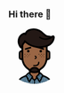 ### Hi there 👋

<svg xmlns="http://www.w3.org/2000/svg" viewBox="0 0 266.58 399.48" height="100px" width="100px">
        <title>I am Harrison</title>
        <g id="Layer_2" data-name="Layer 2">
          <g id="Layer_1-2" data-name="Layer 1">
            <path d="M8.66,366.13c10.34-12.64,24.3-20,39.1-25.64,5.07-1.93,8.46-5.1,12.37-8.34,6.74-5.61,10.65-14.52,20.22-17,2.31-.59.05-12.25-2.77-14-14.13-8.9-26.18-19.88-34.86-34.31-6.32-10.48-11-21.63-13.13-33.69-.64-3.66-2.46-4.41-5.35-5C14,226.28,7.85,218.93,7.78,208.55c-.06-9.65,0-19.31,0-29,0-12,4.91-19,16.23-22.12,2.42-.67,3.42-1.35,3-3.6-.59-3.13,2.13-8.07-1.73-9.14-9.24-2.55-12-10.47-15.89-17.28-16-28-11.18-61.87,11.74-83.16C29.48,36.49,39,30.41,51,29.8a3.85,3.85,0,0,0,3.53-2.09C67.84,6.49,88.89,1.34,111.91.13,140.74-1.39,164,10.52,184.49,29.55c9.36,8.68,18.81,17.4,31.42,21.5,4.77,1.55,9.92.9,14.44,2.25,7.44,2.21,13,1.67,20.18-2.47C258.94,46,268,55.91,266.39,66.54c-4.6,29.53-20.28,50.54-47.71,62.59-2.71,1.19-4,2.66-3.67,5.7a49.19,49.19,0,0,1,0,9c-.7,7.64-.36,13.59,9.34,16.22,6.82,1.84,10.18,8.81,10.28,16.27.13,11.16.21,22.32,0,33.48a18.57,18.57,0,0,1-15.72,18.32c-4.09.64-5.68,2.15-6.76,6.49-6.78,27.18-21,49.57-45.37,64.19-6.59,3.95-5.92,9-5.73,14.63,0,.78,0,1.53,1.14,2,9.32,3.73,14.17,12.58,21.18,19a27.21,27.21,0,0,0,9,5.52c15.51,5.81,29.86,13.47,40.79,26.4-2.31,3-6.3,3.37-8.9,5.89a7.25,7.25,0,0,1-3.83-2c-2.56-2.77-5.74-4.79-8.66-7.11-2.05-1.57-4.45-2.55-6.57-4a113.1,113.1,0,0,0-12.26-6.26c-2.77-1-5.33-2.58-8.34-2.86-2.77,1-3.58,3.59-4.8,5.84s-2.68,4.28-3.78,6.56c-1.13,2.54-2,5.21-3.3,7.67a14.73,14.73,0,0,1-.81,1.46,19,19,0,0,0-2.58,5.15c-1.08,2.38-2.35,4.65-3.62,6.94-1.66,3.38-3.27,6.83-7.88,6.79A6.51,6.51,0,0,1,156,390a9.56,9.56,0,0,1-3.84-3.7l-1.46-2.14c-1.59-2.32-3.1-4.69-4.73-7-.85-1.12-1.81-2.15-2.6-3.31s-1.36-2.52-2-3.79c-1.36-1.31-.72-4.34-3.7-4.22-2.32,2.57-5.69,3.81-7.87,6.49a25.38,25.38,0,0,0-3.08,4.61c-1.68,4.71-1.44,9.59-1.43,14.46,0,2.72.38,5.56-1.8,7.79h-6.25a5,5,0,0,1-1.26-1.63c-.76-2.32-.57-4.73-.61-7.11,0-1.94,0-3.88,0-5.81,0-2.93.28-5.88-1.3-8.56a18.71,18.71,0,0,0-2.74-4.12,22.13,22.13,0,0,0-1.86-1.63c-2.15-1.24-3.77-3.35-6.38-3.77-1.88.3-2.31,2-3.12,3.3a46.39,46.39,0,0,1-2.57,4.21c-.93,1.32-1.76,2.71-2.69,4-1.06,1.55-2.09,3.11-3.06,4.72-.25.48-.53.94-.82,1.4q-.6,1.08-1.26,2.13a9.16,9.16,0,0,1-3.67,3.58,7.28,7.28,0,0,1-2.65.53,7.13,7.13,0,0,1-2.7-.48c-4.3-3.31-5.3-8.64-8-13-.84-1.81-1.64-3.64-2.62-5.38-.28-.49-.53-1-.76-1.51-1-2.29-2.17-4.52-3.36-6.73q-1.85-3.82-3.8-7.59c-1.32-2.17-1.65-5.08-4.6-6-3.08.28-5.66,2-8.5,3a121.21,121.21,0,0,0-12.23,6.24c-2.19,1.37-4.33,2.82-6.47,4.26a43.83,43.83,0,0,0-8.78,6.86,7.41,7.41,0,0,1-3.8,2C14.43,370.54,10.81,369.45,8.66,366.13Z">
            </path>
            <path d="M123.49,399.19c.06-6,.05-11.94.18-17.91a9.5,9.5,0,0,1,2.37-6.42c1.85-.07,3.7-.16,5.34.95a4.78,4.78,0,0,1,1,1.6,7.9,7.9,0,0,1-.73,6.44c-1.07,1.6-3.82,1.07-4.37,3.38.83,2.07,3.43,1.76,4.52,3.44a7.54,7.54,0,0,1,.45,6.47c-1.89,2.86-5.47-.44-7.47,2.05Z" style="fill:#4b6d84"></path>
            <path d="M36,381.19c-5-1.93-10.08-3.62-14.25-7.16a3.64,3.64,0,0,1-.28-4.29c2.29-1.85,4.76-1.85,7.34-.77,2.17,2.77,4.07,5.84,7.51,7.35C37.29,378,37.44,379.66,36,381.19Z" style="fill:#507285"></path>
            <path d="M110.63,399.19,92.7,397.9c.73-2.85,2.48-5.24,3.63-7.92a5.63,5.63,0,0,1,1.71-.82,6.24,6.24,0,0,1,4.61.7c1.71,3,3.52,5.93,7.53,6.17a2.59,2.59,0,0,1,1.08,1.46A2.15,2.15,0,0,1,110.63,399.19Z" style="fill:#496b81"></path>
            <path d="M218.68,374.8l-12.78,6.39c-1.41-1.5-1.26-3.11-.37-4.78,3.26-1.58,5.42-4.27,7.31-7.26a5.78,5.78,0,0,1,6.27.35A4,4,0,0,1,218.68,374.8Z" style="fill:#517184"></path>
            <path d="M131.24,398.14l-.09-7.85.89-.72c2.35-.85,4.52-.78,6.3,1.25a6.79,6.79,0,0,1-.58,7.65c-2,1.74-4.3.69-6.48.72-.45-.22-.61-.44-.47-.68S131.09,398.14,131.24,398.14Z" style="fill:#3f5d6f"></path>
            <path d="M151.83,396.63c-1.89,1.66-4.11,1.72-6.42,1.27-3.4-1.88-3.09-4.55-1.6-7.49a4.68,4.68,0,0,1,1.87-1.19c2.31-.55,4.51-.52,6.44,1.12A4.74,4.74,0,0,1,151.83,396.63Z" style="fill:#3e5b6d"></path>
            <path d="M157,389.3c5,.57,5.62-3.89,7.72-6.65a3.87,3.87,0,0,1,1.19,1.68,19.13,19.13,0,0,1,.43,6.22,6.75,6.75,0,0,1-1.51,3.84c-1.8,2.26-4.38.6-6.5,1.3A5.65,5.65,0,0,1,157,389.3Z" style="fill:#3f5c6f"></path>
            <path d="M199.59,383.76l-.46.21h-.51a14.44,14.44,0,0,1-6.15.76,2.88,2.88,0,0,1-1.56-1.39c-.91-2.52-1-5,.68-7.24,2.19-1.69,4.54-1.68,7-.69C201.13,377.92,199.92,380.89,199.59,383.76Z" style="fill:#4d7087"></path>
            <path d="M144.25,390.51c-.15,2.55-.45,5.12,1.16,7.39l-7.65.56c0-2.66-.1-5.34-.14-8l.63-.69a5.6,5.6,0,0,1,5.4,0Z" style="fill:#4e7189"></path>
            <path d="M43.29,384h-.52l-.48-.21c-1.89-2.47-1.82-5-.2-7.53a5.38,5.38,0,0,1,6.42-.56c2.21,2.09,2.07,4.63,1.38,7.27a3.12,3.12,0,0,1-1.41,1.59C46.73,384.61,45,384.86,43.29,384Z" style="fill:#4d7087"></path>
            <path d="M199.59,383.76c-1.9-2.5-1.45-5-.13-7.59l.65-.63a5.75,5.75,0,0,1,5.22,0l.6.67,0,4.93Z" style="fill:#3e5a6c"></path>
            <path d="M83.68,389.37,86.1,389c1.5,0,3,.09,4.24,1.14a5.28,5.28,0,0,1,.87,1.64c.32,1.93.48,3.82-1.2,5.3l-6.41-.45C82,394.18,81.48,391.76,83.68,389.37Z" style="fill:#4c6f86"></path>
            <path d="M83.68,389.37c0,2.42-.05,4.83-.08,7.24-2.26-1.92-5.6.06-7.78-2.16a3.25,3.25,0,0,1-.41-3.76c1.44-2.05,3.64-1.14,5.53-1.44Z" style="fill:#3d596b"></path>
            <path d="M90,397.06l.12-6.57c2.08-1.94,4.19-1.91,6.32-.08.58,3.41-.1,6.2-3.75,7.49C91.65,398.09,90.59,398.33,90,397.06Z" style="fill:#3d596b"></path>
            <path d="M157,389.3c1.39,1.93,1.31,4.17,1.33,6.39-1.91,2.15-4.31.85-6.52.94q0-3.08,0-6.15l.56-.69a5.41,5.41,0,0,1,3.4-.73Z" style="fill:#4b6d84"></path>
            <path d="M42.47,376.15l-.18,7.61c-2.58.32-4.26-1.53-6.28-2.57l0-4.94c.2-.22.41-.43.61-.66a5.77,5.77,0,0,1,5.23-.07Z" style="fill:#3e5a6c"></path>
            <path d="M63.08,391c-2.19-.78-4.77-.33-6.65-2.11a4.21,4.21,0,0,1-.59-4.61,3.1,3.1,0,0,1,1.45-1.3,6.08,6.08,0,0,1,5.75.66c1.49,1.68,1.53,3.65,1.13,5.7A3.37,3.37,0,0,1,63.08,391Z" style="fill:#6e9bb7"></path>
            <path d="M185.42,388.93c-1.83,1.83-4.41,1.32-6.58,2.08a3.29,3.29,0,0,1-1.05-1.61c-.42-2-.39-3.94,1-5.63a6,6,0,0,1,5.71-.8,3.28,3.28,0,0,1,1.53,1.27A4.08,4.08,0,0,1,185.42,388.93Z" style="fill:#6d9ab6"></path>
            <path d="M56.49,383.9l-.06,5a15.36,15.36,0,0,1-7.49-2.58,1.48,1.48,0,0,1-.13-2.37l.17-.18C51.51,382,54,381.86,56.49,383.9Z" style="fill:#4d7088"></path>
            <path d="M185.42,388.93l-.07-5c2.07-1.84,4.17-1.72,6.31-.13l.18.17a2.09,2.09,0,0,1,0,2.81C189.83,387.88,187.84,389.05,185.42,388.93Z" style="fill:#4c6f86"></path>
            <path d="M164.85,394.39l-.06-4.05c1.51-1.41,3.29-1.46,5.17-1a4.06,4.06,0,0,1,1.56.95,2.25,2.25,0,0,1-.17,2.56C169.47,394.5,167.12,394.29,164.85,394.39Z" style="fill:#557483"></path>
            <path d="M76,390.5c-.06,1.32-.13,2.64-.19,3.95a8.2,8.2,0,0,1-5.28-1.64,2.3,2.3,0,0,1,.06-2.76,4.36,4.36,0,0,1,4.74-.29Z" style="fill:#557381"></path>
            <path d="M218.68,374.8l.27-4.91c.79-.95,1.71-.79,2.66-.32a4.31,4.31,0,0,1,2.65,2.59Z" style="fill:#6694b3">
            </path>
            <path d="M70.67,390.5c0,.77-.09,1.54-.13,2.31-2.79.68-5.18-.33-7.46-1.78a1,1,0,0,1,.17-.63c1.69-1.62,3.69-1.68,5.8-1.14A3.26,3.26,0,0,1,70.67,390.5Z" style="fill:#3d596b"></path>
            <path d="M171.35,392.81l0-2.28a3.26,3.26,0,0,1,1.6-1.24c2.1-.56,4.09-.5,5.78,1.11,0,0,.16.6.15.6C176.33,391.57,174.13,393.39,171.35,392.81Z" style="fill:#3e5b6d"></path>
            <path d="M131.24,398.14c0,.35,0,.7,0,1.05h-6.49C126.32,395,128.92,397.44,131.24,398.14Z" style="fill:#6a99b9"></path>
            <path d="M191.84,386.8V384l6.78,0C196.66,385.64,194.24,386.18,191.84,386.8Z" style="fill:#6a99b9"></path>
            <path d="M21.69,369.87c0,1.39,0,2.77.07,4.16l-4.05-1.87a4.2,4.2,0,0,1,2.62-2.57A.8.8,0,0,1,21.69,369.87Z" style="fill:#6695b4"></path>
            <path d="M110.63,399.19c0-.35,0-.71,0-1.06a4.61,4.61,0,0,1,6.39,0,2.93,2.93,0,0,1,.19,1.06Z" style="fill:#6a99b9"></path>
            <path d="M48.81,384c0,.79.09,1.58.13,2.37-1.92-.71-4.18-.61-5.65-2.39Z" style="fill:#6a99b9"></path>
            <path d="M178.21,140c7.29-1.94,14.39-1.83,21-4.23,2.31-.85,3.14.34,3.14,2.5,0,1.07,0,2.14,0,3.22-.06,24.9.69,49.83-.37,74.68-1.4,33.07-17.59,57.86-45.7,75.12-2.59,1.59-3.63.71-5.2-1.16-15.59-18.49-45-18.3-60.3.32-1.87,2.29-2.89,2.52-5.55.89q-45.13-27.63-45.41-80.43c-.11-26.83,0-53.66-.05-80.49,0-10.19,4.68-18,11.71-24.79,1.84-1.78,3.26-2.14,5.45-.32,24.55,20.39,52.84,31.19,84.44,35.73,9.48,1.37,19.27,5.91,29,8.77,4.5,1.33,9.15,2.23,13.55,3.83,4.69,1.71,5.45-1.32,6.39-4.48,1.12-3.78-.37-5.6-4.21-6.1C183.45,142.72,180.69,142.37,178.21,140Z" style="fill:#9a6645"></path>
            <path d="M254,62.92c-1.47,13.67-5.41,24.71-12.94,33.94-15.36,18.84-36.33,27-59.89,29.53-8,.87-16.11,2.51-24.15,2.4-34.37-.48-65.51-10.43-92-33.14-2.92-2.51-5.74-5.14-8.78-7.47-1.64-1.26-2.78-5.06-5.4-2.82-2.29,2-8.51,1.51-5.61,7.71.95,2-1.82,3.12-3.07,4.41-9.86,10.1-14.35,19.43-15.58,32.76C9.09,110.37,7,78.16,26,57.13,31.37,51.2,37.3,46,45.25,43.69c1.58-.46,4-1.9,4.42.29,1.06,5.46,5,3.42,8.07,3.75,2.1.22,3.62-.32,4-3C63.66,30.62,73,21.94,85.33,17.68c20.52-7.07,41.45-7.36,61.92,1.34,10,4.23,18.36,10.73,26.48,17.74,11.14,9.6,21.65,20.12,36,25.24,5.87,2.09,12,2.8,18.76,4.41C205.84,76,184.91,73.6,164.59,61.5c-1.78-1.06-3.09-4.34-6.52-2-5.56,3.86-6,6.21-.3,9.8,17.84,11.28,37,15.57,58.11,11.61C229.66,78.36,241.72,72.65,254,62.92Z" style="fill:#231815"></path>
            <path d="M93.18,317.43c18.68,7,37,6.54,55.37.24,1.69,6.17.25,11.2-4.85,15.29-2.83,2.26-5.14,5.18-7.89,7.55-4,3.45-6.35,7.49-5.43,12.91,1.26,7.38-5.72,8.75-9.28,12.53-1.11,1.19-10.62-7.21-10.12-9.75,2.16-10.95-5.58-16.4-12.17-22.13C93.53,329.47,91.46,324.48,93.18,317.43Z" style="fill:#9a6545"></path>
            <path d="M121.83,309.25c-8,0-14.89.7-21.31-2.61-3.14-1.63-4.11-3.28-2-6.44,10.44-15.39,34.74-15.31,44.92.12,2.2,3.34.71,4.94-2.14,6.48C134.72,310.37,127.56,309,121.83,309.25Z" style="fill:#231815"></path>
            <path d="M91.36,338.83l6.37,6.51a3.82,3.82,0,0,1-4,3.14c-2.12.47-4-3.2-6.13-.5-1.12,1.41,1,2,4.37,1a6.41,6.41,0,0,1,1.83-.37c2.39,0,3.93,1.38,5.23,3.17C96.23,356.25,93.8,361,90.18,365c-4.53.72-2.61,4.95-4,7.37-5.23,6.84-3.55-1.62-5.33-2.41,1.27-2.79-2-4.36-1.87-6.83,2.55-6.47,2.55-6.47-4.5-6.11q-3.87-7.74-7.72-15.49c3.88-.79,3.7-3.9,3.9-6.8q2.46-2.59,4.9-5.2a8.62,8.62,0,0,0,6.77.35l6.49,6.42c-.19,1.14-1.89,2.28-.4,3.37C89.32,340.3,90.36,339.12,91.36,338.83Z" style="fill:#4c6e85"></path>
            <path d="M163.31,364.55l-3.71,7.83c-2.26-1.11-3.49-3.95-6.47-3.85l-6.47-10.26c-1.26-3.42.51-5,3.54-5.81a4.52,4.52,0,0,1,4.81,3.91,2.74,2.74,0,0,0,0,.64c.47,1.95-3.13,4.9-.22,5.47,3.49.69,1-2.21.72-3.61a8.64,8.64,0,0,1-.39-1.87,6.18,6.18,0,0,1,.3-1.81c.41-1.29,2.13-2.56.91-3.86-1.55-1.65-2.89.58-4.38.84a9.37,9.37,0,0,1-1.2.18c-3-.61-5.78-2.33-9-2-1.91-2.94.82-3.74,2.35-5.09,2.7-.12,3.81-3.43,6.64-3.29,1.93,0,3.21,2.15,5.4,1.61,1.67-2.31-1.29-3.74-1.17-5.74-.23-2.89,3.12-4,3.32-6.71,2-1.3,2.41-6.68,6.55-2.59-2,3.13-1.11,6.15.31,9.16.48,2-2.09,3.63-.65,6.22,3.26-2.15.36-4.67.9-6.71.61-2.4,1.75-4.12,4.63-3.59l3.91,3.75c.86,2.85-2.7,5.07-1.14,8l-3,6.32c-2,1-3.44-1.53-5.49-.75-1.72,2.16,1.35,3.72.86,5.75C164.75,359.37,162,361.46,163.31,364.55Z" style="fill:#4b6e85"></path>
            <path d="M215,193.18c0-6.43,0-12.87,0-19.31,0-1.35-.62-3.26,1.57-3.62a3.93,3.93,0,0,1,3.81,2,12.11,12.11,0,0,1,2.31,7.18c-.1,9.22-.07,18.45,0,27.67a11.22,11.22,0,0,1-1.41,5.52c-1.07,2-2.83,3.88-4.94,3.51-2.64-.47-1.26-3.2-1.31-4.9C214.91,205.2,215,199.19,215,193.18Z" style="fill:#996544"></path>
            <path d="M27,193.68c0,6.42,0,12.85,0,19.27,0,1.17.45,2.88-1.3,3.08-.84.1-1.89-.78-2.71-1.4A6.56,6.56,0,0,1,20.49,209c0-10.71,0-21.41.06-32.12a10.37,10.37,0,0,1,.91-3.67c.68-1.68,2-3.08,3.85-2.9,2.61.27,1.63,2.62,1.65,4.1C27.08,180.83,27,187.26,27,193.68Z" style="fill:#9a6545"></path>
            <path d="M193.21,351.62c4.48,1.75,8.89,3.61,12.75,6.56,1.13,1.73,1.51,3.48.14,5.28a5.39,5.39,0,0,1-6.21.46c-1.63-3.91-5.44-5.31-8.65-7.41C190.69,354.39,189.82,352.14,193.21,351.62Z" style="fill:#4d7087"></path>
            <path d="M80.94,389.25c-1.31,1.72-3.27.91-4.93,1.25l-.18-.14c-1.56-2.21-2.46-5.12-5.78-5.51a3.74,3.74,0,0,1-1.34-1.25,9.25,9.25,0,0,1-.22-6.59,3.06,3.06,0,0,1,1.28-1.45,3.26,3.26,0,0,1,3.64.64Z" style="fill:#4b6d84"></path>
            <path d="M36,358.17a41.64,41.64,0,0,1,12.88-6.44,2.94,2.94,0,0,1,.48,3.54c-1.12,1.88-4,1.4-4.89,3.57-.7,1.76-.72,3.84-2.44,5.11a5.45,5.45,0,0,1-6.18-.49C34.43,361.65,34.83,359.9,36,358.17Z" style="fill:#4a6c82"></path>
            <path d="M145.43,390.38a11.51,11.51,0,0,0-1.18.13l-.17-.18c-1.45-2.37-2.58-5.09-5.86-5.53a3.6,3.6,0,0,1-1.3-1.27,9.44,9.44,0,0,1-.22-6.46,3.88,3.88,0,0,1,1.07-1.43c2.08-.95,4.36-1.33,6.49-2.17l2.53,2.73a15.39,15.39,0,0,0,.07,8.69C147.07,386.9,146.9,388.82,145.43,390.38Z" style="fill:#4e7289"></path>
            <path d="M128.79,371.12l8.76-6.8a6.65,6.65,0,0,1,1.9,5.3c.11,2.37,0,4.67-1.7,6.57l-.22.12a4.51,4.51,0,0,1-6.18,0l-.22-.16C129.62,374.8,129.83,372.67,128.79,371.12Z" style="fill:#486a7f"></path>
            <path d="M48.86,355.59l0-3.86,9-3.74c1,2.68.31,5.19-.69,7.69-2.36,2.84-5,3.43-7.92.86C49.11,356.22,49,355.9,48.86,355.59Z" style="fill:#3c586a"></path>
            <path d="M74.47,357c2.4-1.24,4.53-4.4,7.58-1,3.37,3.78-1.81,4.75-2.31,7.25a1.61,1.61,0,0,1-2.43.15C76.36,361.28,75.41,359.14,74.47,357Z" style="fill:#3d596b"></path>
            <path d="M96.45,390.41l-6.32.08-.14-.17c-1.74-1.37-.49-3.44-1.18-5.06l.87-1.5c1.84-1.29,4-1.43,6.13-1.74h1a2.51,2.51,0,0,1,1.64.94,5.63,5.63,0,0,1,.72,1.82c.3,2,.16,4-1.31,5.6Z" style="fill:#4e7189"></path>
            <path d="M110.63,369.79l1.43,1.19c0,1.75.1,3.5-.81,5.11a3.82,3.82,0,0,1-1.43,1.12c-2.47.46-4.93,1.64-7.43.1a5.13,5.13,0,0,1-.83-1.9c-.27-2.23-.21-4.38,1.57-6.08C105.74,367.74,108.18,368.79,110.63,369.79Z" style="fill:#4d7188"></path>
            <path d="M172.47,390.39c-.39,0-.77.08-1.16.13l-.17-.16a12.4,12.4,0,0,0-6.25-6.25l-.15-1.46,3.31-6.54c1.11-.6,2.23-1.21,3.56-.73a2.5,2.5,0,0,1,1.31,1.25,38,38,0,0,0,1,8.23C174.11,386.89,174,388.81,172.47,390.39Z" style="fill:#4e7189"></path>
            <path d="M164.77,356.85c-.5-2.43-5.4-3.3-2.67-6.81,3.55-4.57,5.17,1,7.73,1.67-.94,1.85-.59,4.53-3.33,5.23A1,1,0,0,1,164.77,356.85Z" style="fill:#3d596b"></path>
            <path d="M114.72,374.68c3.31,2.47,2.43,6,2.3,9.3a4.92,4.92,0,0,1-6.55.09c-1.8-2.6-1.87-5.18.08-7.74l.13-.13A4.8,4.8,0,0,1,114.72,374.68Z" style="fill:#4d7188"></path>
            <path d="M117.05,398.13h-6.39c0-.45,0-.9,0-1.35a5,5,0,0,1-.15-6.51,4.86,4.86,0,0,1,6.51.07Z" style="fill:#4e7189"></path>
            <path d="M170,333.62a7.92,7.92,0,0,0-4,4.08.72.72,0,0,1-1.23-.06c-3.76-3.05-5.82-6.09,0-9.1A15.94,15.94,0,0,1,170,333.62Z" style="fill:#3d5a6c"></path>
            <path d="M193.21,351.62c-2,1.32-1.28,3.39-1.47,5.21l-.72.72a4.88,4.88,0,0,1-6.3-1.76,10.83,10.83,0,0,1-.67-7.75Z" style="fill:#3c586a"></path>
            <path d="M141.75,350.35c3.67-4.11,6.1-.48,8.81,1.4.39.28.53.56.41.85s-.25.44-.38.44c-2.17,1.1-3.75,2.64-3.93,5.23Q144.22,354.31,141.75,350.35Z" style="fill:#3c5769"></path>
            <path d="M145.43,390.38c0-2.15,0-4.31,0-6.46,2.16-2.07,4.33-1.2,6.49,0,.33.49.65,1,1,1.46-.25,1.67.66,3.58-1,5l-.11.14Z" style="fill:#4c6f86"></path>
            <path d="M70.49,369.86a2,2,0,0,1,.32,1.16c-.14,1.8.26,3.73-1.33,5.16l-.09.1a5.5,5.5,0,0,1-5.91.75,3.21,3.21,0,0,1-1.43-1.57c-.67-2.24-.64-4.36,1.15-6.14A6,6,0,0,1,70.49,369.86Z" style="fill:#4b6d84"></path>
            <path d="M170.79,370.72a1.46,1.46,0,0,1,.44-.92c2.32-1.59,4.74-2,7.31-.62,2,1.7,2,3.83,1.39,6.11a3.48,3.48,0,0,1-1.37,1.66c-2.15.89-4.22,1-6.07-.71l-.13-.12C170.8,374.62,171.05,372.6,170.79,370.72Z" style="fill:#4c6f86"></path>
            <path d="M221.61,369.57l-2.66.32H212.3l-.65-.71a8.18,8.18,0,0,1-.35-5.66,3.13,3.13,0,0,1,1.14-1.52C215.72,364.26,219.37,366.06,221.61,369.57Z" style="fill:#3d5a6c"></path>
            <path d="M179,369.87l-7.77-.07c1.27-2.59,2.53-5.19,3.79-7.78a4.64,4.64,0,0,1,4.35,1.5,5.77,5.77,0,0,1,.29,5.63Z" style="fill:#3b5768"></path>
            <path d="M21.69,369.87l-1.36-.28c2.34-3.38,5.83-5.38,9.13-7.61a4.87,4.87,0,0,1,1.13,1.53,7.78,7.78,0,0,1-.35,5.63c-.22.24-.45.46-.67.69Z" style="fill:#3d596c"></path>
            <path d="M117,390.34h-6.3l-.65-.61a5.66,5.66,0,0,1,0-5.19l.65-.62L117,384C117,386.1,117,388.22,117,390.34Z" style="fill:#6a99b9"></path>
            <path d="M151.93,383.91h-6.49c-1.47-2.91-2.49-5.74,1.35-7.72Z" style="fill:#3f5b6e"></path>
            <path d="M70.49,369.86H62.92l-.7-.81c-.85-2.14-.83-4.17.81-6a3.07,3.07,0,0,1,3.91.24Z" style="fill:#3b5768">
            </path>
            <path d="M137.75,376.19c0-2.05.07-4.11.1-6.17,1.53-1.71,3.12-1.49,4.75-.15.73,1.12,1.81,2.08,1.66,3.6C143.51,377.77,140.12,375.77,137.75,376.19Z" style="fill:#6a99b9"></path>
            <path d="M102.89,369.82l0,6.41a5.11,5.11,0,0,1-5.27,1c-1.56-.83-2.24-2-1.3-3.68.82-1.29,1.64-2.59,2.47-3.88a3.15,3.15,0,0,1,3.41-.46Z" style="fill:#6796b5"></path>
            <path d="M184.05,348c1.66,2.31,1.25,5,1.31,7.56a.94.94,0,0,1,.45.9c-.05.35-.13.53-.22.53-2,.81-3.89,0-5.8-.48a2.27,2.27,0,0,1-1.14-1.18C179.61,352.31,180.52,349.21,184.05,348Z" style="fill:#4c6f86"></path>
            <path d="M56.5,355.55c.1-2.58-.29-5.25,1.35-7.56,4.11.9,3.84,4.8,5.2,7.58l-.63.68a5.64,5.64,0,0,1-5.31,0Z" style="fill:#4c6e85"></path>
            <path d="M70.65,334.7c.34,2,3.83,3.15,1.56,6-1.67,2.08-3.42,2-5.46.83C64.16,337,69.06,336.8,70.65,334.7Z" style="fill:#6796b5"></path>
            <path d="M153.13,368.53c4.61-2.84,5.47.62,6.47,3.85C156.58,375,156.58,375,153.13,368.53Z" style="fill:#5b84a0"></path>
            <path d="M91.36,338.83c-.16,1.77-.53,3.54-2.74,3.51a3.48,3.48,0,0,1-3.15-2.72c-.69-2.65,1.37-3.07,3.34-3.35Z" style="fill:#6694b3"></path>
            <path d="M82.32,329.85c-2.52,5-4.7,3.42-6.77-.34C78,325.37,80.23,326.5,82.32,329.85Z" style="fill:#6694b3">
            </path>
            <path d="M99.05,351.74c-2.32.33-3.39-1.86-5.21-2.55-.35-.29-.46-.59-.34-.88s.23-.44.35-.44l3.88-2.53C100.6,347,101.45,349,99.05,351.74Z" style="fill:#6592b1"></path>
            <path d="M86.17,372.34c-1.74-6.87-.93-8.36,4-7.37A17.12,17.12,0,0,1,86.17,372.34Z" style="fill:#3b5668">
            </path>
            <path d="M164.77,356.85l1.73.09a11.56,11.56,0,0,1-3.19,7.61C157.84,360.86,163.27,359.23,164.77,356.85Z" style="fill:#6391af"></path>
            <path d="M90.27,382.7l3.6-5.2c5.25-.5,3.84,2.39,2.63,5.17h0A7.32,7.32,0,0,1,90.27,382.7Z" style="fill:#3b5667"></path>
            <path d="M172.8,345.39c-5.17-3.46.28-5.41,1.14-8C178,340.67,173.89,342.82,172.8,345.39Z" style="fill:#3d596b"></path>
            <path d="M110.63,369.79l-7.74,0h0c-1.24-1.62-1.45-3.25-.06-4.9C106.38,365,108,368.16,110.63,369.79Z" style="fill:#395364"></path>
            <path d="M142.6,369.87l-4.75.15-.3-5.69c.29-.7.17-2.77,1.46-1C140.46,365.27,142.32,367.19,142.6,369.87Z" style="fill:#4e728a"></path>
            <path d="M212.44,362l-.06,1.32a4.83,4.83,0,0,1-5.69.74l-.73-.72v-5.16C208.52,358.78,210.47,360.41,212.44,362Z" style="fill:#6593b1"></path>
            <path d="M178.82,363.44c-1.39-.14-2.92.09-3.8-1.42.23-2.75,2.31-4.49,3.63-6.65l.51.49c1.67,2.2,1.5,4.51.43,6.88Z" style="fill:#4c6f86"></path>
            <path d="M128.79,371.12c3.39.45,2.19,3,2.34,5-1.8,0-3.79.77-5.09-1.26C127,373.61,127.88,372.37,128.79,371.12Z" style="fill:#6898b7"></path>
            <path d="M29.52,363.34,29.46,362c2.06-1.43,3.94-3.2,6.49-3.81v5.17l-.73.71A4.85,4.85,0,0,1,29.52,363.34Z" style="fill:#6898b7"></path>
            <path d="M77.31,363.43l2.43-.15c-.2,2.31,6.62,3.46,1.1,6.65C79.66,367.76,78.49,365.59,77.31,363.43Z" style="fill:#6592b1"></path>
            <path d="M158.29,331.13c2.86,3.63-2.44,4-2.56,6.47a1.11,1.11,0,0,1-1.27.44,2.23,2.23,0,0,1-1.27-1.74A14.13,14.13,0,0,1,158.29,331.13Z" style="fill:#618dab"></path>
            <path d="M66.94,363.33l-3.84.11-.75-.69c-1.08-2.33-1.25-4.61.32-6.81l.38-.37A20.58,20.58,0,0,1,66.94,363.33Z" style="fill:#4c6e85"></path>
            <path d="M153.19,336.3l1.25,1.27c.5,3.07-1.35,4.09-3.91,4.49-1,.09-2,.2-2.68-.7Z" style="fill:#4b6e85">
            </path>
            <path d="M147.85,341.36l2.66.1c.41.28.56.56.42.84s-.27.42-.4.42c-2.41.19-2.79,5.48-6.43,2.54Z" style="fill:#618dab"></path>
            <path d="M170.79,370.72c2.1,1.34,1.6,3.44,1.57,5.4h-4.31C168.71,374.19,169.19,372.17,170.79,370.72Z" style="fill:#608ba8"></path>
            <path d="M114.72,374.68c-.88,1.76-2.48,1.58-4,1.52.14-1.83-.69-3.9,1.38-5.22A6.76,6.76,0,0,1,114.72,374.68Z" style="fill:#6491af"></path>
            <path d="M69.48,376.18c.12-1.8-.65-3.84,1.33-5.16a8,8,0,0,1,2.6,5.18Z" style="fill:#5c86a2"></path>
            <path d="M102.83,364.92l.06,4.9-4.06-.19C99.8,367.75,99.26,364.59,102.83,364.92Z" style="fill:#4d7188">
            </path>
            <path d="M96.5,382.67c-.27-2,.85-4.77-2.63-5.17.57-1.49,1-3,2.49-4,.45.94.91,1.87,1.37,2.81,1.66,2.1,1.93,4.21,0,6.33Z" style="fill:#436276"></path>
            <path d="M151.91,390.34c.1-1.7-.66-3.58,1-5l2.84,3.69C154.87,390.7,153.35,390.38,151.91,390.34Z" style="fill:#6390ae"></path>
            <path d="M88.81,385.26c1.9,1.34,1.07,3.31,1.18,5.06-1.47.05-3,.36-3.89-1.34Z" style="fill:#6593b2"></path>
            <path d="M90.27,382.7l6.22,0c-2,2.17-4.48,1-6.81,1.09A3.94,3.94,0,0,1,90.27,382.7Z" style="fill:#436276">
            </path>
            <path d="M131.35,376.28l6.19,0q0,3.76,0,7.53c-1.63,1.82-3.56,1.65-5.59.85l-.75-.7C131.26,381.42,131.31,378.85,131.35,376.28Z" style="fill:#3e5a6d"></path>
            <path d="M131.15,390.29c-2.34-.42-6,1.75-6.26-2.86-.24-5.13,3.78-3.09,6.33-3.44h0c1.72,2.11,1.78,4.21,0,6.3Z" style="fill:#6897b6"></path>
            <path d="M36,376.25c-5.07.79-7.47-1.09-6.41-6.42l0,0a5.36,5.36,0,0,1,5.82-.89,3.2,3.2,0,0,1,1.47,1.44,5.54,5.54,0,0,1-.81,5.92Z" style="fill:#6897b6"></path>
            <path d="M110.68,390.35l-.06,6.43c-4.66.46-8.91.42-7.64-6.31.21-.23.41-.47.62-.71a6.16,6.16,0,0,1,1.76-.67c1.93-.24,3.79-.19,5.3,1.29Z" style="fill:#3d596b"></path>
            <path d="M97.81,390.37q0-3.22,0-6.45c1.91-1.33,3.92-1.6,5.48.3s1.23,4.2-.28,6.2v.05Z" style="fill:#6a99b9">
            </path>
            <path d="M212.3,369.89c1.07,5.31-1.36,7.14-6.37,6.37h0a5.59,5.59,0,0,1-.83-5.85,3.16,3.16,0,0,1,1.43-1.48,5.28,5.28,0,0,1,5.87.88Z" style="fill:#6796b5"></path>
            <path d="M131.17,390.29c0-2.1,0-4.2,0-6.3l6.36-.15.18.15a4.67,4.67,0,0,1,.07,6.3l-.2.16Z" style="fill:#4c6f85"></path>
            <path d="M164.89,384.11c5.4-1.24,7.13,1.2,6.26,6.25l-6.36,0C164.82,388.26,164.86,386.18,164.89,384.11Z" style="fill:#6a99b9"></path>
            <path d="M191.66,383.82l-6.31.13h0c-1.75-2-1.67-4.24-1.09-6.6a4.07,4.07,0,0,1,1.1-1.64,5.94,5.94,0,0,1,5.72-.17l.69.71Z" style="fill:#3e5a6d"></path>
            <path d="M199.46,376.17l-7.7.09h0a5.11,5.11,0,0,1-.17-6.54c3.11-2.13,5.94-1.77,8.48,1a4.57,4.57,0,0,1-.56,5.47Z" style="fill:#6594b2"></path>
            <path d="M137.82,390.29q0-3.15-.07-6.3c5.18-.95,7.32,1.13,6.33,6.34Z" style="fill:#6a99b9"></path>
            <path d="M56.49,383.9,49,383.8q-.06-3.76-.11-7.53l.68-.72a7.87,7.87,0,0,1,6.77,0,3.6,3.6,0,0,1,1.27,1.56c.71,2.42.8,4.75-1.08,6.76Z" style="fill:#3e5b6e"></path>
            <path d="M48.87,376.27l-6.4-.12,0,0a4.53,4.53,0,0,1-.62-5.36c2.09-2.47,4.48-3,7.23-1.07a5.07,5.07,0,0,1-.17,6.52Z" style="fill:#6a99b9"></path>
            <path d="M199.48,376.18v-5a1.31,1.31,0,0,1,.32-1.93c2.21-1.12,4.33-1.27,6.24.64,0,2.13-.09,4.27-.14,6.4Z" style="fill:#4b6d84"></path>
            <path d="M42.46,371.19c0,1.66,0,3.32,0,5l-6.45.09q-.06-3.19-.13-6.39c1.92-1.93,4-1.77,6.27-.65A1.37,1.37,0,0,1,42.46,371.19Z" style="fill:#4b6d84"></path>
            <path d="M56.51,383.88v-7.59c2.12-2,4.27-1.72,6.45-.1l.18.13a6.27,6.27,0,0,1,.55,7l-.77.72Z" style="fill:#4e7289"></path>
            <path d="M69.57,390.27l-6.32.13L62.92,384l.22-.17c2.1-1.67,4.18-1.54,6.25,0l.19.21A4.59,4.59,0,0,1,69.57,390.27Z" style="fill:#4c6f85"></path>
            <path d="M185.35,376.22q0,3.87,0,7.74L179,384l-.76-.74a6.22,6.22,0,0,1,.58-7l.15-.13C181.09,374.58,183.22,374.3,185.35,376.22Z" style="fill:#4d7188"></path>
            <path d="M172.47,390.39c0-2.16,0-4.32,0-6.49,2.08-1.85,4.19-1.63,6.31-.06l.18.18c-.1,2.12-.19,4.25-.29,6.38Z" style="fill:#4d7188"></path>
            <path d="M69.57,390.27q0-3.09,0-6.18c5.42-1.24,7.14,1.22,6.25,6.27l-5.16.14C70.31,390.41,69.94,390.34,69.57,390.27Z" style="fill:#6796b5"></path>
            <path d="M124.91,272c-3,0-6-.07-9,0-2.83.09-4.64-1-4.7-4s1.71-4.45,4.35-4.6c4.7-.26,9.42-.19,14.14-.22,10.67-.09,16.51-5.51,17.25-16.29.24-3.56,1.25-6.93,5.13-6.8s3.71,3.81,3.72,6.91c0,14.17-10.36,24.83-24.45,24.94C129.2,272,127.06,272,124.91,272Z" style="fill:#010101"></path>
            <path d="M56.5,154.13c-4.94.11-3.83-3.83-4.84-6-1.09-2.31.08-4.09,2.65-4.78,12.58-3.34,25.18-6.63,37.72-10.09,4.19-1.16,3.48,2.57,4,4.2s3.56,4.55-.54,5.73C82.32,147,69.13,150.61,56.5,154.13Z" style="fill:#010000"></path>
            <path d="M165.83,172.91A8.57,8.57,0,0,1,157,164c.07-4.85,4.1-9.14,8.75-9.29s9.3,4.58,9.17,9.54A8.78,8.78,0,0,1,165.83,172.91Z" style="fill:#020101"></path>
            <path d="M84.89,163.73c.1,5.32-3.26,9-8.43,9.18a9.13,9.13,0,0,1-9.35-9.13c0-4.67,4.36-9.06,9-9.05A9,9,0,0,1,84.89,163.73Z" style="fill:#020101"></path>
            <path d="M136.5,208.88c0,7-4.45,11.76-10.73,11.72-2.07,0-4.07-.35-4.42-2.69a3.27,3.27,0,0,1,2.76-3.74c3.26-.61,5.83-1.89,5.76-5.6-.06-3.34-2.48-4.54-5.44-5.26-1.92-.47-3.69-1.83-3-4.11.62-2,2.48-2.64,4.65-2.51C132.32,197.08,136.53,201.94,136.5,208.88Z" style="fill:#020101"></path>
            <path d="M180.34,198c-1.76-.44-2.72-1.13-2.67-2.68s1.14-2.13,2.56-2a2.12,2.12,0,0,1,2.27,2.42C182.43,197.29,181.17,197.6,180.34,198Z" style="fill:#1b120c"></path>
            <path d="M171.22,189.09a2.44,2.44,0,0,1-2.43-2.4A2.05,2.05,0,0,1,171,184.2a2.23,2.23,0,0,1,2.6,2.18C173.64,187.86,172.58,188.62,171.22,189.09Z" style="fill:#18100b"></path>
            <path d="M155.44,186.23c-.17,1.57-.79,2.74-2.29,2.77a2.37,2.37,0,0,1-2.5-2.35,2.05,2.05,0,0,1,2.22-2.47A2.22,2.22,0,0,1,155.44,186.23Z" style="fill:#160e0a"></path>
            <path d="M188.73,184.12c1.78.36,2.74,1.14,2.58,2.61s-.88,2.49-2.41,2.29a2.43,2.43,0,0,1-2.2-2.59C186.67,184.81,187.81,184.41,188.73,184.12Z" style="fill:#1c120c"></path>
            <path d="M162.24,197.74c-1.69-.1-2.61-.75-2.55-2.31a2.09,2.09,0,0,1,1.93-2.11,2.28,2.28,0,0,1,2.69,2C164.53,196.86,163.28,197.39,162.24,197.74Z" style="fill:#140d09"></path>
            <path d="M51.88,184.22A2,2,0,0,1,54,186.71a2.1,2.1,0,0,1-1.86,2.14,2.39,2.39,0,0,1-2.48-2.31C49.51,185,50.58,184.39,51.88,184.22Z" style="fill:#0c0805"></path>
            <path d="M189.24,206.38c-1.39,0-2.51-.5-2.47-2.08a1.9,1.9,0,0,1,2-1.89,2.18,2.18,0,0,1,2.5,2.16C191.38,205.78,190.41,206.31,189.24,206.38Z" style="fill:#1a110b"></path>
            <path d="M173.67,204.59c-1,1.83-2.2,2-3.49,1.62a1.7,1.7,0,0,1-1.28-2.41,2,2,0,0,1,3.06-1.12C172.74,203.08,173.22,204.06,173.67,204.59Z" style="fill:#0d0906"></path>
            <path d="M81.15,195.28a1.92,1.92,0,0,1-1.8,2.14c-1.43.13-2.69-.51-2.75-1.94s1-2.19,2.52-2.15A2,2,0,0,1,81.15,195.28Z" style="fill:#0e0906"></path>
            <path d="M90,185.56c0,2.22-.63,3.31-2.08,3.26-1.09,0-1.7-1-1.76-2.19-.07-1.46.54-2.43,2.08-2.35A1.71,1.71,0,0,1,90,185.56Z" style="fill:#070403"></path>
            <path d="M69.77,188.87A2.38,2.38,0,0,1,68,185.93a1.87,1.87,0,0,1,2.26-1.65,1.9,1.9,0,0,1,1.81,2.14A2.35,2.35,0,0,1,69.77,188.87Z" style="fill:#0d0906"></path>
            <path d="M54.06,204.39c-.16,1.55-1.12,2.08-2.54,1.93a2,2,0,0,1-2-2c.11-1.37,1.23-2,2.66-2A1.87,1.87,0,0,1,54.06,204.39Z" style="fill:#110c08"></path>
            <path d="M70,202.48a1.89,1.89,0,0,1,2,1.92,1.77,1.77,0,0,1-2,1.88,1.83,1.83,0,0,1-2-1.91A1.77,1.77,0,0,1,70,202.48Z" style="fill:#040202"></path>
            <path d="M62.87,195.59a1.72,1.72,0,0,1-2.08,1.72,1.76,1.76,0,0,1-1.65-2.17,1.71,1.71,0,0,1,2.06-1.76A1.84,1.84,0,0,1,62.87,195.59Z" style="fill:#040302"></path>
            <path d="M93.85,347.87c0,.44,0,.88,0,1.32a10.33,10.33,0,0,0-1.56,1c-1.85,1.77-3.56,3.9-6.12.82a3.46,3.46,0,0,1,0-5c2.55-3.07,4.27-.94,6.13.83A9.74,9.74,0,0,0,93.85,347.87Z" style="fill:#3e5a6d"></path>
            <path d="M78.46,344.06a9.59,9.59,0,0,0-1-1.6c-1.72-1.87-4-3.57-.88-6.17,1.75-1.46,3.3-1.46,5.06,0,3.12,2.61.83,4.3-.89,6.17a9.54,9.54,0,0,0-1,1.59C79.31,344.55,78.88,344.58,78.46,344.06Z" style="fill:#3e5a6c"></path>
            <path d="M78.46,344.06h1.28c.94,1.16,2,2.27,2.78,3.5,1.29,1.9-.71,2.57-1.54,3.63-1.17,1.5-2.49,1.55-3.69,0-.85-1.06-2.79-1.76-1.57-3.64C76.53,346.34,77.54,345.23,78.46,344.06Z" style="fill:#6898b7"></path>
            <path d="M92.36,358.12c-.62,1.92-1.71,3.61-3.82,3.47a3.41,3.41,0,0,1-.14-6.8C90.5,354.49,91.63,356.23,92.36,358.12Z" style="fill:#6998b8"></path>
            <path d="M155.73,356.79a15.56,15.56,0,0,0,1.42,2.11c1.49,1.61,3.19,3,.88,5.34-1.83,1.83-3.13,1.28-4.9-.17-2.71-2.24-1.67-3.86.34-5.66a6.34,6.34,0,0,0,1-1.64A.79.79,0,0,1,155.73,356.79Z" style="fill:#3d5a6c"></path>
            <path d="M155.73,356.79l-1.29,0a8.15,8.15,0,0,0-3.85-3.73l0-1.29a20.63,20.63,0,0,0,2.51-1.93c1.56-1.59,3-2.2,4.85-.33s1.51,3.24-.2,4.83A20.87,20.87,0,0,0,155.73,356.79Z" style="fill:#6897b6"></path>
            <path d="M150.53,342.72c0-.42,0-.84,0-1.26a7.8,7.8,0,0,0,3.93-3.89l1.29,0c.69,2.58,6.3,4.21,1.7,7.79C153.91,348.12,153,343.11,150.53,342.72Z" style="fill:#3d596c"></path>
            <path d="M164.8,337.64q.62,0,1.23.06c.83,1.44,2.06,2.8,2.38,4.34.38,1.84-1.23,3.07-2.71,3.9-1.73,1-2.68-.52-3.69-1.55-1.37-1.41-.74-2.63.38-3.84C163.24,339.62,164,338.61,164.8,337.64Z" style="fill:#6796b6"></path>
            <path d="M191.74,356.83c4.57-.31,9-.49,7.66,6.37l-.76.81c-2.59,1.16-5.06,1.2-7.29-.85a5.2,5.2,0,0,1,.36-6.31Z" style="fill:#6a99b9"></path>
            <path d="M206,369.86l-6.52-.09c-1.89-2.14-1.65-4.33-.11-6.53v0l6.56.14h0a4.74,4.74,0,0,1,0,6.47Z" style="fill:#3d596b"></path>
            <path d="M69.39,383.88l-6.25,0v-7.52l6.25-.05Z" style="fill:#3e5a6d"></path>
            <path d="M42.4,369.78l-6.53.09.06-.06a4.73,4.73,0,0,1,0-6.47h0l6.53-.08.68.77C44,366.1,44,368.05,42.4,369.78Z" style="fill:#3d596b"></path>
            <path d="M42.48,363.26q0-3.12,0-6.22c2.15-1.41,4.39-.79,6.62-.24a5.29,5.29,0,0,1,0,6.62,4.71,4.71,0,0,1-6.54-.18Z" style="fill:#6897b6"></path>
            <path d="M48.83,356.92l-6.39.12c1.7-2.42,4.26-1.06,6.42-1.45h0c.36.3.48.59.35.88S49,356.92,48.83,356.92Z" style="fill:#4e728a"></path>
            <path d="M48.83,356.92c0-.44,0-.88,0-1.32a6.5,6.5,0,0,0,7.65-.05l.12.14c1.71,2.05,1.66,4.34,1,6.74A3.62,3.62,0,0,1,56.32,364a7.78,7.78,0,0,1-6.9,0l-.69-.75Z" style="fill:#4d7087"></path>
            <path d="M103,390.42c.22-3.72.34-7.38-5.2-6.5v-1.27q0-3.16,0-6.33l5.2-.09v1.3c1.91,1.85,2.18,4.36,2.72,6.76.3,2.21.14,4.33-1.44,6.1C103.8,390.42,103.39,390.43,103,390.42Z" style="fill:#4e728a"></path>
            <path d="M104.22,383.94a10.32,10.32,0,0,1-1.29-6.41c2.36-1.54,5-1.42,7.62-1.2l.09,7.6h0A4.67,4.67,0,0,1,104.22,383.94Z" style="fill:#3f5c6f"></path>
            <path d="M178.8,383.84l-6.31.06a6.56,6.56,0,0,1,0-7.66l6.31.08Z" style="fill:#3f5c6f"></path>
            <path d="M191.71,356.85q.09,3.19.16,6.4l-.64.71a6.23,6.23,0,0,1-5.64,0,3.46,3.46,0,0,1-1.23-1.52c-.59-2-.62-3.94,1-5.58,0-.43,0-.86,0-1.3A10,10,0,0,0,191.71,356.85Z" style="fill:#4c6f86"></path>
            <path d="M63,376.19l-6.44.1h0a5.13,5.13,0,0,1-.1-6.61,4.76,4.76,0,0,1,6.53.19h0C62.93,372,62.94,374.08,63,376.19Z" style="fill:#6897b6"></path>
            <path d="M185.35,376.22l-6.4,0c0-2.11,0-4.21,0-6.32h0a4.79,4.79,0,0,1,6.52-.21,5,5,0,0,1-.15,6.58Z" style="fill:#6795b4"></path>
            <path d="M206,369.81l0-6.47,6.42,0c0,2.16,0,4.33,0,6.49Z" style="fill:#4b6e85"></path>
            <path d="M185.16,370l-6.17-.09q-.09-3.21-.17-6.42l.12-.13a4.67,4.67,0,0,1,6.36,0l.07.07c1.46,1.53,1.51,3.32,1,5.22A2.91,2.91,0,0,1,185.16,370Z" style="fill:#4b6e85"></path>
            <path d="M36,363.34c0,2.15,0,4.31,0,6.47l-6.4,0q0-3.23,0-6.45Z" style="fill:#4c6f85"></path>
            <path d="M104.22,383.94h6.43c0,2.15,0,4.29,0,6.44h-6.45Z" style="fill:#4d7188"></path>
            <path d="M62.91,369.86l-6.2.07-.77-.68a4.94,4.94,0,0,1,.51-5.79l.12-.13a4.68,4.68,0,0,1,6.4,0l.13.12Q63,366.65,62.91,369.86Z" style="fill:#4c6f85"></path>
            <path d="M185.3,363.29l-6.36,0c.07-2.48.14-5,.22-7.45a8.25,8.25,0,0,1,6.19,1Q185.34,360.1,185.3,363.29Z" style="fill:#608ba8"></path>
            <path d="M63,363.32h-6.4c0-2.55,0-5.1,0-7.65l6.06.26Q62.82,359.63,63,363.32Z" style="fill:#5f8ba7"></path>
            <path d="M185.36,376.23c-.06-2.09-.13-4.19-.2-6.28l.2-.18a4.92,4.92,0,0,1,5.86-.63l.7.78c-.06,2.11-.12,4.23-.19,6.34Z" style="fill:#4b6d84"></path>
            <path d="M199.41,363.24c0,2.17.07,4.35.11,6.53,0,.46,0,.92,0,1.38-2.32-1.63-4.94-1.41-7.56-1.23l-.14-.15a4.68,4.68,0,0,1,0-6.4l.1-.12Z" style="fill:#4b6d84"></path>
            <path d="M56.71,369.93c-.08,2.11-.15,4.23-.23,6.35l-7.59,0c-.09-2.1-.17-4.2-.26-6.3l.72-.82a6.23,6.23,0,0,1,7.16.58Z" style="fill:#4c6f86"></path>
            <path d="M42.51,363.24l6.22,0,.21.17a4.67,4.67,0,0,1-.06,6.32l-.25.2a8.5,8.5,0,0,0-6.17,1.23l-.06-1.4Q42.45,366.51,42.51,363.24Z" style="fill:#4f738b"></path>
            <path d="M48.88,369.75l.06-6.33,7.51,0,.06,6.27Z" style="fill:#3d596c"></path>
            <path d="M191.77,363.37c0,2.13,0,4.27,0,6.4h-6.42q0-3.19,0-6.41Z" style="fill:#3d596b"></path>
          </g>
        </g>
      </svg>

<!--
**harrisonyg/harrisonyg** is a ✨ _special_ ✨ repository because its `README.md` (this file) appears on your GitHub profile.

Here are some ideas to get you started:

- 🔭 I’m currently working on ...
- 🌱 I’m currently learning ...
- 👯 I’m looking to collaborate on ...
- 🤔 I’m looking for help with ...
- 💬 Ask me about ...
- 📫 How to reach me: ...
- 😄 Pronouns: ...
- ⚡ Fun fact: ...
-->

